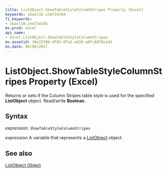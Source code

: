 ```yaml
---
title: ListObject.ShowTableStyleColumnStripes Property (Excel)
keywords: vbaxl10.chm734104
f1_keywords:
- vbaxl10.chm734104
ms.prod: excel
api_name:
- Excel.ListObject.ShowTableStyleColumnStripes
ms.assetid: 30e2236b-df82-0fa2-e820-a0fc8978ced1
ms.date: 06/08/2017
---
```



# ListObject.ShowTableStyleColumnStripes Property (Excel)

Returns or sets if the Column Stripes table style is used for the specified  **ListObject** object. Read/write **Boolean** .


## Syntax

 _expression_. `ShowTableStyleColumnStripes`

 _expression_ A variable that represents a [ListObject](Excel.ListObject.md) object.


## See also


[ListObject Object](Excel.ListObject.md)

